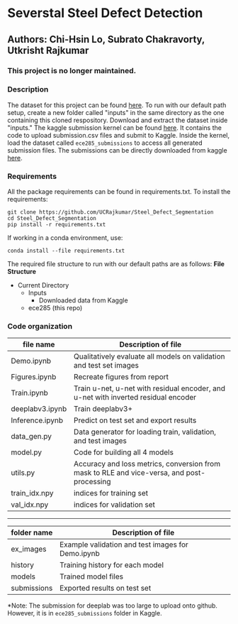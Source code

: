 # Severstal Steel Defect Detection
## Authors: Chi-Hsin Lo, Subrato Chakravorty, Utkrisht Rajkumar

### This project is no longer maintained.
### Description

The dataset for this project can be found [here](https://www.kaggle.com/c/severstal-steel-defect-detection/data). To run with our default path setup, create a new folder called "inputs" in the same directory as the one containing this cloned respository. Download and extract the dataset inside "inputs." The kaggle submission kernel can be found [here](https://www.kaggle.com/urajkumar/ece285-project-d). It contains the code to upload submission.csv files and submit to Kaggle. Inside the kernel, load the dataset called `ece285_submissions` to access all generated submission files. The submissions can be directly downloaded from kaggle [here](www.kaggle.com/dataset/66e31f616a09a4017e2c56d9b42afdc515a971421e9bbc11d5f7f63cca8ca8c3).

### Requirements
All the package requirements can be found in requirements.txt. To install the requirements:

```
git clone https://github.com/UCRajkumar/Steel_Defect_Segmentation
cd Steel_Defect_Segmentation
pip install -r requirements.txt
```

If working in a conda environment, use: 

`conda install --file requirements.txt`

The required file structure to run with our default paths are as follows:
**File Structure**

* Current Directory
  * Inputs
    * Downloaded data from Kaggle
  * ece285 (this repo)
    
### Code organization


file name | Description of file 
--- | ---
Demo.ipynb | Qualitatively evaluate all models on validation and test set images
Figures.ipynb | Recreate figures from report
Train.ipynb | Train u-net, u-net with residual encoder, and u-net with inverted residual encoder
deeplabv3.ipynb | Train deeplabv3+
Inference.ipynb | Predict on test set and export results
data_gen.py | Data generator for loading train, validation, and test images
model.py | Code for building all 4 models
utils.py | Accuracy and loss metrics, conversion from mask to RLE and vice-versa, and post-processing
train_idx.npy | indices for training set
val_idx.npy | indices for validation set
-----------------------------------
folder name | Description of file 
--- | ---
ex_images | Example validation and test images for Demo.ipynb
history | Training history for each model
models | Trained model files
submissions | Exported results on test set

*Note: The submission for deeplab was too large to upload onto github. However, it is in `ece285_submissions` folder in Kaggle.
